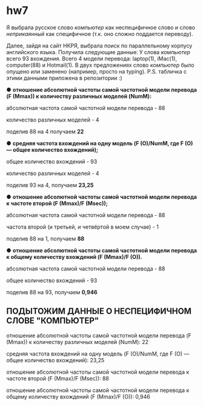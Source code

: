 # hw7
Я выбрала русское слово *компьютер* как неспецифичное слово и слово *неприкаянный* как специфичное (т.к. оно сложно поддается переводу).

Далее, зайдя на сайт НКРЯ, выбрала поиск по параллельному корпусу английского языка. 
Получила следующие данные: 
У слова *компьютер* всего 93 вхождения. Всего 4 модели перевода: laptop(1), iMac(1), computer(88) и Hotmail(1). В двух предложениях слово *компьютер* было опущено или заменено (например, просто на typing). 
P.S. табличка с этими данными приложена в репозитории :)

 ●	**отношение абсолютной частоты самой частотной модели перевода (F (Mmax)) к количеству различных моделей (NumM):**
 
 абсолютная частота самой частотной модели перевода - 88
 
 количество различных моделей - 4 
 
 поделив 88 на 4 получаем **22**
 
 ●	**средняя частота вхождений на одну модель (F (O)/NumM, где F (O) —  общее количество вхождений);**
 
 общее количество вхождений - 93
 
 количество различных моделей - 4
 
 поделив 93 на 4, получаем **23,25**
 
 ●	**отношение абсолютной частоты самой частотной модели перевода к частоте второй (F (Mmax)/F (Msec));**
 
 абсолютная частота самой частотной модели перевода - 88
 
 частота второй (и третьей, и четвёртой в моем случае) - 1

поделив 88 на 1, получаем **88**

●	**отношение абсолютной частоты самой частотной модели перевода к общему количеству вхождений (F (Mmax)/F (O)).**

абсолютная частота самой частотной модели перевода - 88

общее количество вхождений - 93

поделив 88 на 93, получаем **0,946**

## ПОДЫТОЖИМ ДАННЫЕ О НЕСПЕЦИФИЧНОМ СЛОВЕ "КОМПЬЮТЕР"
отношение абсолютной частоты самой частотной модели перевода (F (Mmax)) к количеству различных моделей (NumM): 22

средняя частота вхождений на одну модель (F (O)/NumM, где F (O) —  общее количество вхождений): 23,25

отношение абсолютной частоты самой частотной модели перевода к частоте второй (F (Mmax)/F (Msec)): 88

отношение абсолютной частоты самой частотной модели перевода к общему количеству вхождений (F (Mmax)/F (O)): 0,946
